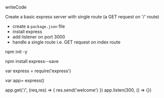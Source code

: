 writeCode

Create a basic express server with single route (a GET request on '/' route)

- create a `package.json` file
- install express
- add listener on port 3000
- handle a single route i.e. GET request on index route

npm init -y

npm install express--save


var express = require('express')

var app= express()

app.get('/', (req,res) => {
  res.send('welcome') 
})
app.listen(300, () => {})


